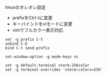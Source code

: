 tmuxのオレオレ設定

* prefixをCtrl-tに変更
* キーバインドをviモードに変更
* vimでフルカラー表示対応

```
set -g prefix C-t
unbind C-b
bind C-t send-prefix

set-window-option -g mode-keys vi

set -g default-terminal xterm-256color
set -g terminal-overrides 'xterm:colors=256'
```

